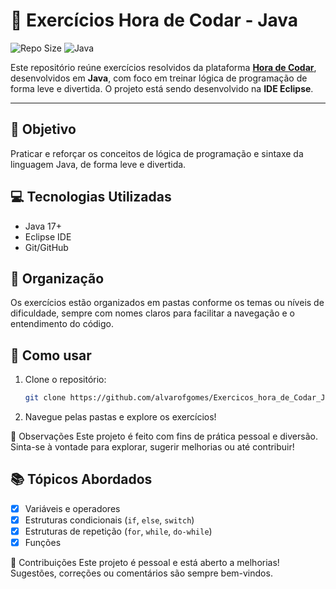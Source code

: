 # 🧩 Exercícios Hora de Codar - Java

![Repo Size](https://img.shields.io/github/repo-size/alvarofgomes/Exercicos_hora_de_Codar_Java)
![Java](https://img.shields.io/badge/code-Java-orange)

Este repositório reúne exercícios resolvidos da plataforma **[Hora de Codar](https://horadecodar.com.br/)**, desenvolvidos em **Java**, com foco em treinar lógica de programação de forma leve e divertida. O projeto está sendo desenvolvido na **IDE Eclipse**.

---

## 🧠 Objetivo

Praticar e reforçar os conceitos de lógica de programação e sintaxe da linguagem Java, de forma leve e divertida.

## 💻 Tecnologias Utilizadas

- Java 17+  
- Eclipse IDE  
- Git/GitHub  

## 📂 Organização

Os exercícios estão organizados em pastas conforme os temas ou níveis de dificuldade, sempre com nomes claros para facilitar a navegação e o entendimento do código.

## 🚀 Como usar

1. Clone o repositório:
   ```bash
   git clone https://github.com/alvarofgomes/Exercicos_hora_de_Codar_Java.git
3. Navegue pelas pastas e explore os exercícios!

📝 Observações
Este projeto é feito com fins de prática pessoal e diversão. Sinta-se à vontade para explorar, sugerir melhorias ou até contribuir!

## 📚 Tópicos Abordados

- [x] Variáveis e operadores
- [x] Estruturas condicionais (`if`, `else`, `switch`)
- [x] Estruturas de repetição (`for`, `while`, `do-while`)
- [x] Funções

🤝 Contribuições
Este projeto é pessoal e está aberto a melhorias! Sugestões, correções ou comentários são sempre bem-vindos.